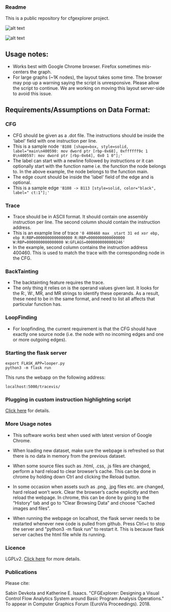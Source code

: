 ### Readme

This is a public repository for cfgexplorer project. 

![alt text](https://github.com/hdc-arizona/cfgexplorer/blob/develop/screenshots/CFGExplorer-teaser.svg "CFGExplorer Teaser")

![alt text](https://github.com/hdc-arizona/cfgexplorer/blob/develop/screenshots/Loop%20Background%20Highlighting%20Big%20Graph.png "Loop Background Highlighting")

## Usage notes:
* Works best with Google Chrome browser. Firefox sometimes mis-centers the graph.
* For large graphs (~1K nodes), the layout takes some time. The browser may pop up a warning saying the script is unresponsive. Please allow the script to continue. We are working on moving this layout server-side to avoid this issue.

## Requirements/Assumptions on Data Format:

### CFG
* CFG should be given as a .dot file. The instructions should be inside the 'label' field with one instruction per line. 
* This is a sample node `'B108 [shape=box, style=solid, label="main\n400590: mov dword ptr [rbp-0x68], 0xffffff9c 1 0\n400597: mov dword ptr [rbp-0x64], 0x0 1 0"];'`
* The label can start with a newline followed by instructions or it can optionally start with the function name i.e. the function the node belongs to. In the above example, the node belongs to the function main.
* The edge count should be inside the 'label' field of the edge and is optional. 
* This is a sample edge `'B108 -> B113 [style=solid, color="black", label=" ct:1"];'`

### Trace
* Trace should be in ASCII format. It should contain one assembly instruction per line. The second column should contain the instruction address. 
* This is an example line of trace `'0 400460 max _start 31 ed xor ebp, ebp R:RBP=0000000000000000 R:RBP=0000000000000000 W:RBP=0000000000000000 W:GFLAGS=0000000000000246'`
* In the example, second column contains the instruction address 400460. This is used to match the trace with the corresponding node in the CFG.

### BackTainting
* The backtainting feature requires the trace.
* The only thing it relies on is the operand values given last. It looks for the R:, W:, MR, and MR strings to identify these operands. As a result, these need to be in the same format, and need to list all affects that particular function has.

### LoopFinding
* For loopfinding, the current requirement is that the CFG should have exactly one source node (i.e. the node with no incoming edges and one or more outgoing edges).

### Starting the flask server
```
export FLASK_APP=looper.py
python3 -m flask run
```

This runs the webapp on the following address:

`localhost:5000/tracevis/`

### Plugging in custom instruction highlighting script
[Click here](https://github.com/hdc-arizona/cfgexplorer/blob/develop/analysis_readme.md) for details.

### More Usage notes

* This software works best when used with latest version of Google Chrome.

* When loading new dataset, make sure the webpage is refreshed so that there is no data in memory from the previous dataset.

* When some source files such as .html, .css, .js files are changed, perform a hard reload to clear browser’s cache. This can be done in chrome by holding down Ctrl and clicking the Reload button. 

* In some occasion when assets such as .png, .jpg files etc. are changed, hard reload won’t work. Clear the browser’s cache explicitly and then reload the webpage. In chrome, this can be done by going to the “History” tab and go to “Clear Browsing Data” and choose “Cached images and files”.

* When running the webpage on localhost, the flask server needs to be restarted whenever new code is pulled from github. Press Ctrl+c to stop the server and "python3 -m flask run" to restart it. This is because flask server caches the html file while its running.

### Licence

LGPLv2. [Click here](https://github.com/hdc-arizona/cfgexplorer/blob/develop/LICENSE) for more details. 

### Publications

Please cite:

Sabin Devkota and Katherine E. Isaacs. "CFGExplorer: Designing a Visual Control Flow Analytics System around Basic Program Analysis Operations." To appear in Computer Graphics Forum (EuroVis Proceedings). 2018.
